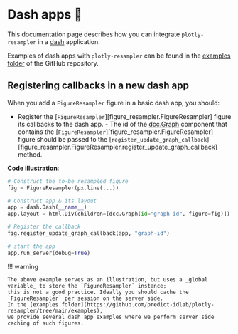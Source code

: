 # Dash apps 🤝

This documentation page describes how you can integrate `plotly-resampler` in a [dash](https://dash.plotly.com/) application.

Examples of dash apps with `plotly-resampler` can be found in the
[examples folder](https://github.com/predict-idlab/plotly-resampler/tree/main/examples) of the GitHub repository.

## Registering callbacks in a new dash app

When you add a `FigureResampler` figure in a basic dash app, you should:

- Register the [`FigureResampler`][figure_resampler.FigureResampler] figure its callbacks to the dash app.
      - The id of the [dcc.Graph](https://dash.plotly.com/dash-core-components/graph) component that contains the
      [`FigureResampler`][figure_resampler.FigureResampler] figure should be passed to the
      [`register_update_graph_callback`][figure_resampler.FigureResampler.register_update_graph_callback] method.

**Code illustration**:

```python
# Construct the to-be resampled figure
fig = FigureResampler(px.line(...))

# Construct app & its layout
app = dash.Dash(__name__)
app.layout = html.Div(children=[dcc.Graph(id="graph-id", figure=fig)])

# Register the callback
fig.register_update_graph_callback(app, "graph-id")

# start the app
app.run_server(debug=True)
```

!!! warning

    The above example serves as an illustration, but uses a _global variable_ to store the `FigureResampler` instance;
    this is not a good practice. Ideally you should cache the `FigureResampler` per session on the server side.
    In the [examples folder](https://github.com/predict-idlab/plotly-resampler/tree/main/examples),
    we provide several dash app examples where we perform server side caching of such figures.

